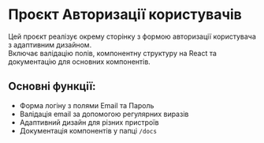# Проєкт Авторизації користувачів

Цей проєкт реалізує окрему сторінку з формою авторизації користувача з адаптивним дизайном.  
Включає валідацію полів, компонентну структуру на React та документацію для основних компонентів.

## Основні функції:
- Форма логіну з полями Email та Пароль
- Валідація email за допомогою регулярних виразів
- Адаптивний дизайн для різних пристроїв
- Документація компонентів у папці `/docs`
